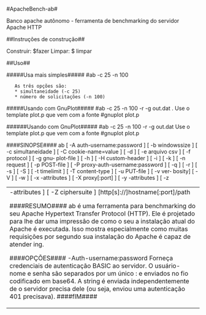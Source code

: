 #ApacheBench-ab#

Banco apache autônomo - ferramenta de benchmarking do servidor Apache HTTP

##Instruções de construção##

Construir:
        $fazer
Limpar:
        $ limpar

##Uso##

#####Usa mais simples#####
       #ab -c 25 -n 100 
           
       As três opções são:
       * simultaneidade (-c 25)
       * número de solicitações (-n 100)
      

#####Usando com GnuPlot#####
       #ab -c 25 -n 100 -r -g out.dat .
       Use o template plot.p que vem com a fonte
       #gnuplot plot.p

       
######Usando com GnuPlot#####
       #ab -c 25 -n 100 -r -g out.dat 
       Use o template plot.p que vem com a fonte
       #gnuplot plot.p

       
####SINOPSE####
       ab [ -A auth-username:password ] [ -b windowssize ] [ -c simultaneidade ] [
       -C cookie-name=value ] [ -d ] [ -e arquivo csv ] [ -f protocol ] [ -g gnu‐
       plot-file ] [ -h ] [ -H custom-header ] [ -i ] [ -k ] [ -n request ] [
       -p POST-file ] [ -P proxy-auth-username:password ] [ -q ] [ -r ] [ -s ]
       [ -S ] [ -t timelimit ] [ -T content-type ] [ -u PUT-file ] [ -v ver‐
       bosity] [ -V ] [ -w ] [ -x <table>-attributes ] [ -X proxy[:port] ] [
       -y <tr>-attributes ] [ -z <td>-attributes ] [ -Z ciphersuite ]
       [http[s]://]hostname[:port]/path



####RESUMO####
       ab é uma ferramenta para benchmarking do seu Apache Hypertext Transfer Protocol
       (HTTP). Ele é projetado para lhe dar uma impressão de como o seu
       a instalação atual do Apache é executada. Isso mostra especialmente como
       muitas requisições por segundo sua instalação do Apache é capaz de atender
       ing.



####OPÇÕES####
       -Auth-username:password
              Forneça credenciais de autenticação BASIC ao servidor. O usuário-
              nome e senha são separados por um único : e enviados no
              fio codificado em base64. A string é enviada independentemente de
              o servidor precisa dele (ou seja, enviou uma autenticação 401
              precisava).
####fIM####